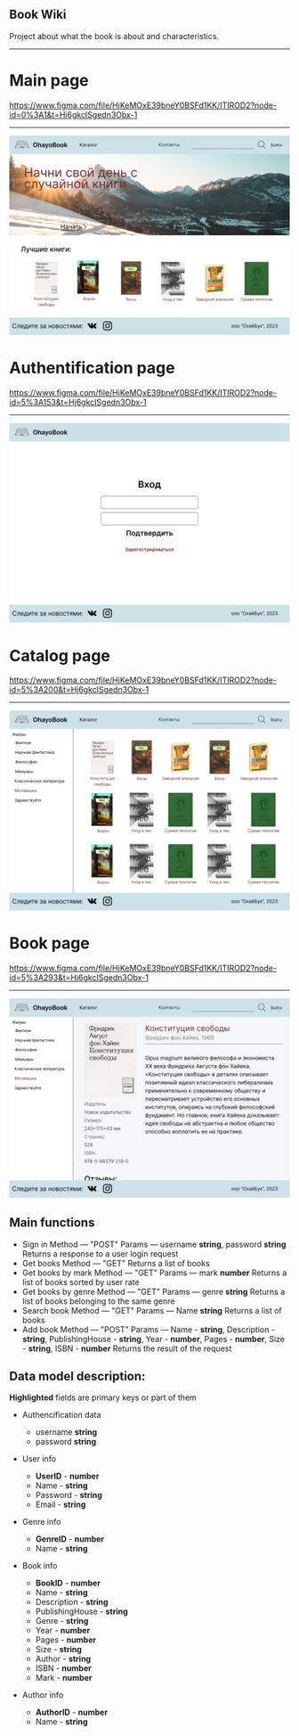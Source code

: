 ## Book Wiki

Project about what the book is about and characteristics.
____

# Main page

https://www.figma.com/file/HjKeMOxE39bneY0BSFd1KK/ITIROD2?node-id=0%3A1&t=Hj6gkcISgedn3Obx-1
____
![main page](https://github.com/neoromaioi/ITiROD_053503/blob/lab2/Pictures/Main%20page.png)

# Authentification page

https://www.figma.com/file/HjKeMOxE39bneY0BSFd1KK/ITIROD2?node-id=5%3A153&t=Hj6gkcISgedn3Obx-1
____
![sign in](https://github.com/neoromaioi/ITiROD_053503/blob/lab2/Pictures/Sign%20in.png)

# Catalog page

https://www.figma.com/file/HjKeMOxE39bneY0BSFd1KK/ITIROD2?node-id=5%3A200&t=Hj6gkcISgedn3Obx-1
____
![catalog](https://github.com/neoromaioi/ITiROD_053503/blob/lab2/Pictures/Catalog.png)

# Book page

https://www.figma.com/file/HjKeMOxE39bneY0BSFd1KK/ITIROD2?node-id=5%3A293&t=Hj6gkcISgedn3Obx-1
____
![book page](https://github.com/neoromaioi/ITiROD_053503/blob/lab2/Pictures/Book%20page.png)


## Main functions

- Sign in
    Method — "POST"
    Params — username **string**, password **string**
    Returns a response to a user login request
- Get books
    Method — "GET"
    Returns a list of books
- Get books by mark
    Method — "GET"
    Params — mark **number**
    Returns a list of books sorted by user rate
- Get books by genre
    Method — "GET"
    Params — genre **string**
    Returns a list of books belonging to the same genre
- Search book
    Method — "GET"
    Params — Name **string**
    Returns a list of books
- Add book
    Method — "POST"
    Params — Name - **string**, Description - **string**, PublishingHouse - **string**,
    Year - **number**, Pages - **number**, Size - **string**, ISBN - **number**
    Returns the result of the request

## Data model description:


**Highlighted** fields are primary keys or part of them
- Authencification data

    - username **string**
    - password **string**
- User info

    - **UserID** - **number**
    - Name - **string**
    - Password - **string**
    - Email - **string**

- Genre info

    - **GenreID** - **number**
    - Name - **string**

- Book info

    - **BookID** - **number**
    - Name - **string**
    - Description - **string**
    - PublishingHouse - **string**
    - Genre - **string**
    - Year - **number**
    - Pages - **number**
    - Size - **string**
    - Author - **string**
    - ISBN - **number**
    - Mark - **number**

- Author info

    - **AuthorID** - **number**
    - Name - **string**